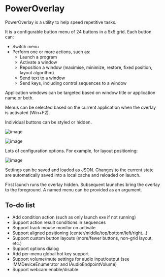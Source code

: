 # PowerOverlay

PowerOverlay is a utility to help speed repetitive tasks.

It is a configurable button menu of 24 buttons in a 5x5 grid. Each button can:

* Switch menu
* Perform one or more actions, such as:
  * Launch a program
  * Activate a window
  * Reposition a window (maximise, minimize, restore, fixed position, layout algorithm)
  * Send text to a window
  * Send keys, including control sequences to a window

Application windows can be targeted based on window title or application name or both.

Menus can be selected based on the current application when the overlay is activated (Win+F2).

Individual buttons can be styled or hidden.

![image](https://user-images.githubusercontent.com/5338720/177738522-0afee2c2-66ba-4170-baa1-48517bd93b6e.png)

![image](https://user-images.githubusercontent.com/5338720/177740068-336c1156-cd6b-49f6-9e49-deffebc82816.png)

Lots of configuration options. For example, for layout positioning:

![image](https://user-images.githubusercontent.com/5338720/177740479-1422a1fb-44fa-4329-bb98-c4d4001b904b.png)

Settings can be saved and loaded as JSON. Changes to the current state are automatically saved into a local cache and reloaded on launch.

First launch runs the overlay hidden. Subsequent launches bring the overlay to the foreground.
A named menu can be provided as an argument.

## To-do list

* Add condition action (such as only launch exe if not running)
* Support action result conditions in sequences
* Support track mouse monitor on activate
* Support aligned positioning (center/middle/top/bottom/left/right...)
* Support custom button layouts (more/fewer buttons, non-grid layout, etc.)
* Support options dialog
* Add per-menu global hot key support
* Support volume/mute settings for audio input/output (see IMMDeviceEnumerator and IAudioEndpointVolume)
* Support webcam enable/disable
